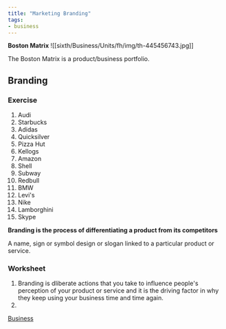 ```yaml
---
title: "Marketing Branding"
tags:
- business
---
```


**Boston Matrix**
![[sixth/Business/Units/fh/img/th-445456743.jpg]]

The Boston Matrix is a product/business portfolio.

## Branding

### Exercise 

1) Audi
2) Starbucks
3) Adidas
4) Quicksilver
5) Pizza Hut
7) Kellogs
8) Amazon
9) Shell
10) Subway
11) Redbull
12) BMW
13) Levi's
14) Nike
15) Lamborghini
16) Skype

**Branding is the process of differentiating a product from its competitors**

A name, sign or symbol design or slogan linked to a particular product or service.

### Worksheet 

1) Branding is dliberate actions that you take to influence people's perception of your product or service and it is the driving factor in why they keep using your business time and time again.
2) 


[Business](/Business)